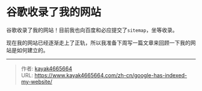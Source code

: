 # 谷歌收录了我的网站

谷歌收录了我的网站！目前我也向百度和必应提交了`sitemap`，坐等收录。
<!--more-->

现在我的网站已经逐渐走上了正轨，所以我准备下周写一篇文章来回顾一下我的网站是如何建立的。

---

> 作者: [kayak4665664](https://github.com/kayak4665664)  
> URL: https://www.kayak4665664.com/zh-cn/google-has-indexed-my-website/  

